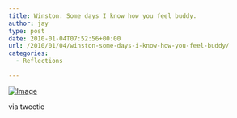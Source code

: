 ```yaml
---
title: Winston. Some days I know how you feel buddy.
author: jay
type: post
date: 2010-01-04T07:52:56+00:00
url: /2010/01/04/winston-some-days-i-know-how-you-feel-buddy/
categories:
  - Reflections

---
```

[![Image][1]][2]

via tweetie

 [1]: http://sysadminrambles.files.wordpress.com/2010/01/image-scaled10002.jpg?w=300
 [2]: http://sysadminrambles.files.wordpress.com/2010/01/image-scaled10002.jpg